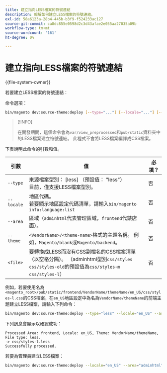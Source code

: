 ```yaml
---
title: 建立指向LESS檔案的符號連結
description: 瞭解如何建立LESS檔案的符號連結。
exl-id: 58a6123a-28b4-445b-b3f9-f524233ac127
source-git-commit: ca8dc855e0598d2c3d43afae2e055aa27035a09b
workflow-type: tm+mt
source-wordcount: '161'
ht-degree: 0%

---
```


# 建立指向LESS檔案的符號連結

{{file-system-owner}}

若要建立LESS檔案的符號連結：

命令選項：

```bash
bin/magento dev:source-theme:deploy [--type="..."] [--locale="..."] [--area="..."] [--theme="..."] [file1] ... [fileN]
```

>[!INFO]
>
>在開發期間，這個命令會為`var/view_preprocessed`和`pub/static`資料夾中的LESS檔案建立符號連結。 此程式不會將LESS檔案編譯成CSS檔案。

下表說明此命令的引數和值。

| 引數 | 值 | 必填？ |
| --------- | ----- | --------- |
| `--type` | 來源檔案型別： [less] （預設值： &quot;less&quot;）<br>目前，僅支援LESS檔案型別。 | 否 |
| `--locale` | 地區代碼。<br>若要顯示地區設定代碼清單，請輸入`bin/magento info:language:list` | 否 |
| `--area` | 區域（`adminhtml`代表管理區域，`frontend`代錶店面）。 | 否 |
| `--theme` | `<VendorName>/<theme-name>`格式的主題名稱。 例如，`Magento/blank`或`Magento/backend`。 | 否 |
| `<file>` | 要轉換成LESS而沒有CSS副檔名的CSS檔案清單（以空格分隔）。 （adminhtml型別`css/styles css/styles-old`的預設值為`css/styles-m css/styles-l`） | 否 |

例如，若要使用名為`<magento_root>/pub/static/frontend/VendorName/themeName/en_US/css/styles-l.css`的CSS檔案，在`en_US`地區設定中為名為`VendorName/themeName`的前端主題建立LESS檔案，請輸入下列命令：

```bash
bin/magento dev:source-theme:deploy --type="less" --locale="en_US" --area="frontend" --theme="VendorName/themeName" css/styles-l
```

下列訊息會顯示以確認成功：

```
Processed Area: frontend, Locale: en_US, Theme: VendorName/themeName, File type: less.
-> css/styles-l.less
Successfully processed.
```

若要為管理員建立LESS檔案：

```bash
bin/magento dev:source-theme:deploy --locale="en_US" --area="adminhtml" --theme="Magento/backend" css/styles css/styles-old
```
